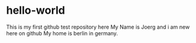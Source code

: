 # hello-world
This is my first github test repository here
My Name is Joerg and i am new here on github
My home is berlin in germany.
